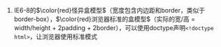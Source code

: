 1. IE6-8的$\color{red}怪异盒模型$（宽度包含内边距和border，类似于border-box），$\color{red}浏览器标准的盒模型$（实际的宽/高 = width/height + 2padding + 2border），可以使用doctype声明```<!doctype html>```，让浏览器使用标准模式